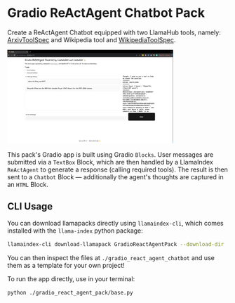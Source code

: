 # Gradio ReActAgent Chatbot Pack

Create a ReActAgent Chatbot equipped with two LlamaHub tools, namely: 
[ArxivToolSpec](https://llamahub.ai/l/tools-arxiv) and Wikipedia tool and
[WikipediaToolSpec](https://llamahub.ai/l/tools-wikipedia).

<img src="gradio-react-agent.png" width="75%">

This pack's Gradio app is built using Gradio `Blocks`. User messages are submitted
via a `TextBox` Block, which are then handled by a LlamaIndex `ReActAgent` to generate a
response (calling required tools). The result is then sent to a `Chatbot` Block —
additionally the agent's thoughts are captured in an `HTML` Block.

## CLI Usage

You can download llamapacks directly using `llamaindex-cli`, which comes installed with the `llama-index` python package:

```bash
llamaindex-cli download-llamapack GradioReactAgentPack --download-dir ./gradio_react_agent_chatbot
```

You can then inspect the files at `./gradio_react_agent_chatbot` and use them as a template for your own project!

To run the app directly, use in your terminal:

```bash
python ./gradio_react_agent_pack/base.py
```
